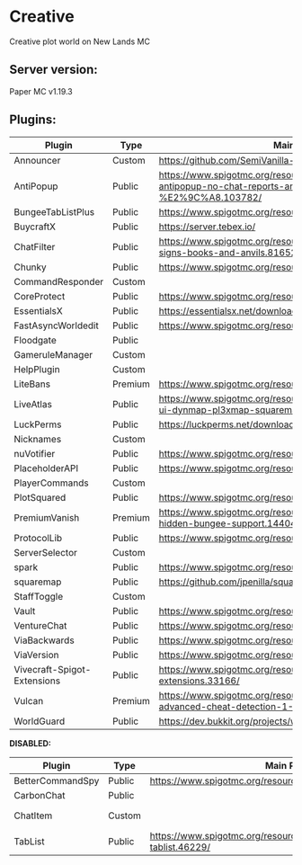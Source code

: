 # Creative

Creative plot world on New Lands MC

## Server version:

Paper MC v1.19.3

## Plugins:

Plugin                      |   Type   |  Main Page  | Dev Build | Maintainer
--------------------------- | -------- | ----------- | --------- | -------------
Announcer                   | Custom   | https://github.com/SemiVanilla-MC/Announcer | | Badbird
AntiPopup                   | Public   | https://www.spigotmc.org/resources/%E2%9C%A8-antipopup-no-chat-reports-and-popup-%E2%9C%A8.103782/ | | NA
BungeeTabListPlus           | Public   | https://www.spigotmc.org/resources/bungeetablistplus.313/ | https://ci.codecrafter47.de/job/BungeeTabListPlus/ | NA
BuycraftX                   | Public   | https://server.tebex.io/ | | NA
ChatFilter                  | Public   | https://www.spigotmc.org/resources/chatfilter-filter-chat-signs-books-and-anvils.81652/ | | NA
Chunky                      | Public   | https://www.spigotmc.org/resources/chunky.81534/ | | NA
CommandResponder            | Custom   | | https://github.com/SemiVanilla-MC/CommandResponder | Alen_Alex
CoreProtect                 | Public   | https://www.spigotmc.org/resources/coreprotect.8631/ | | NA
EssentialsX                 | Public   | https://essentialsx.net/downloads.html | | NA
FastAsyncWorldedit          | Public   | https://www.spigotmc.org/resources/fastasyncworldedit.13932/ | | NA
Floodgate                   | Public   | | https://github.com/GeyserMC/Floodgate/ | NA
GameruleManager             | Custom   | | https://github.com/SemiVanilla-MC/GameruleManager | Destro
HelpPlugin                  | Custom   | | https://github.com/SemiVanilla-MC/HelpPlugin | Badbird
LiteBans                    | Premium  | https://www.spigotmc.org/resources/litebans.3715/ | | NA
LiveAtlas                   | Public   | https://www.spigotmc.org/resources/liveatlas-alternative-map-ui-dynmap-pl3xmap-squaremap.86939/ | | NA
LuckPerms                   | Public   | https://luckperms.net/download | | NA
Nicknames                   | Custom   | | https://github.com/superminecraftservers/Nicknames | Badbird
nuVotifier                  | Public   | https://www.spigotmc.org/resources/nuvotifier.13449/ | | NA
PlaceholderAPI              | Public   | https://www.spigotmc.org/resources/placeholderapi.6245/ | | NA
PlayerCommands              | Custom   | | https://github.com/Badbird5907/PlayerCommands | Badbird
PlotSquared                 | Public   | https://www.spigotmc.org/resources/plotsquared-v6.77506/ | | NA
PremiumVanish               | Premium  | https://www.spigotmc.org/resources/premiumvanish-stay-hidden-bungee-support.14404/ | | NA
ProtocolLib                 | Public   | https://www.spigotmc.org/resources/protocollib.1997/ | https://ci.dmulloy2.net/job/ProtocolLib/lastSuccessfulBuild/ | NA
ServerSelector              | Custom   | | https://github.com/SemiVanilla-MC/ServerSelector | Badbird
spark                       | Public   | https://www.spigotmc.org/resources/spark.57242/ | | NA
squaremap                   | Public   | https://github.com/jpenilla/squaremap | https://jenkins.jpenilla.xyz/job/squaremap/ | NA
StaffToggle                 | Custom   | | https://github.com/SemiVanilla-MC/StaffToggle | Badbird
Vault                       | Public   | https://www.spigotmc.org/resources/vault.34315/ | | NA
VentureChat                 | Public   | https://www.spigotmc.org/resources/venturechat.771/ | | NA
ViaBackwards                | Public   | https://www.spigotmc.org/resources/viabackwards.27448/ | | NA
ViaVersion                  | Public   | https://www.spigotmc.org/resources/viaversion.19254/ | | NA
Vivecraft-Spigot-Extensions | Public   | https://www.spigotmc.org/resources/vivecraft-spigot-extensions.33166/ | https://github.com/jrbudda/Vivecraft_Spigot_Extensions | NA
Vulcan                      | Premium  | https://www.spigotmc.org/resources/vulcan-anti-cheat-advanced-cheat-detection-1-7-1-18-1.83626/ | | NA
WorldGuard                  | Public   | https://dev.bukkit.org/projects/worldguard/files | https://builds.enginehub.org/job/worldguard | NA

**DISABLED:**

Plugin                      |   Type   |  Main Page  | Dev Build | Maintainer
--------------------------- | -------- | ----------- | --------- | -------------
BetterCommandSpy            | Public   | https://www.spigotmc.org/resources/bettercommandspy.84030/ | | NA
CarbonChat                  | Public   | | https://github.com/Hexaoxide/Carbon | NA
ChatItem                    | Custom   | | https://github.com/SemiVanilla-MC/ChatItem | Destro
TabList                     | Public   | https://www.spigotmc.org/resources/animated-tab-tablist.46229/ | | NA
